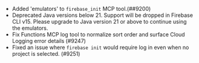 - Added 'emulators' to `firebase_init` MCP tool.(##9200)
- Deprecated Java versions below 21. Support will be dropped in Firebase CLI v15. Please upgrade to Java version 21 or above to continue using the emulators.
- Fix Functions MCP log tool to normalize sort order and surface Cloud Logging error details (#9247)
- Fixed an issue where `firebase init` would require log in even when no project is selected. (#9251)

